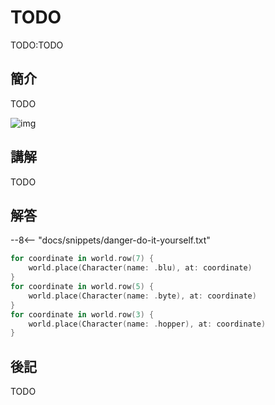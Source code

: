 # TODO

TODO:TODO

## 簡介

TODO

![img](https://imagedelivery.net/cdkaXPuFls5qlrh3GM4hfA/3dc2d740-ab8a-4f5e-08d5-03eb9929c300/blue)

## 講解

TODO

## 解答

--8<-- "docs/snippets/danger-do-it-yourself.txt"

```swift linenums="1"
for coordinate in world.row(7) {
    world.place(Character(name: .blu), at: coordinate)
}
for coordinate in world.row(5) {
    world.place(Character(name: .byte), at: coordinate)
}
for coordinate in world.row(3) {
    world.place(Character(name: .hopper), at: coordinate)
}
```

## 後記

TODO
